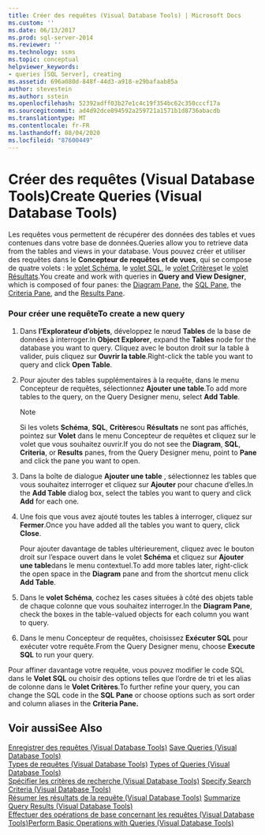 ```yaml
---
title: Créer des requêtes (Visual Database Tools) | Microsoft Docs
ms.custom: ''
ms.date: 06/13/2017
ms.prod: sql-server-2014
ms.reviewer: ''
ms.technology: ssms
ms.topic: conceptual
helpviewer_keywords:
- queries [SQL Server], creating
ms.assetid: 696a080d-848f-44d3-a918-e29bafaab85a
author: stevestein
ms.author: sstein
ms.openlocfilehash: 52392adff03b27e1c4c19f354bc62c350cccf17a
ms.sourcegitcommit: ad4d92dce894592a259721a1571b1d8736abacdb
ms.translationtype: MT
ms.contentlocale: fr-FR
ms.lasthandoff: 08/04/2020
ms.locfileid: "87600449"
---
```

# <a name="create-queries-visual-database-tools"></a><span data-ttu-id="a9a0c-102">Créer des requêtes (Visual Database Tools)</span><span class="sxs-lookup"><span data-stu-id="a9a0c-102">Create Queries (Visual Database Tools)</span></span>
  <span data-ttu-id="a9a0c-103">Les requêtes vous permettent de récupérer des données des tables et vues contenues dans votre base de données.</span><span class="sxs-lookup"><span data-stu-id="a9a0c-103">Queries allow you to retrieve data from the tables and views in your database.</span></span> <span data-ttu-id="a9a0c-104">Vous pouvez créer et utiliser des requêtes dans le **Concepteur de requêtes et de vues**, qui se compose de quatre volets : le [volet Schéma](visual-database-tools.md), le [volet SQL](sql-pane-visual-database-tools.md), le [volet Critères](criteria-pane-visual-database-tools.md)et le [volet Résultats](results-pane-visual-database-tools.md).</span><span class="sxs-lookup"><span data-stu-id="a9a0c-104">You create and work with queries in **Query and View Designer**, which is composed of four panes: the [Diagram Pane](visual-database-tools.md), the [SQL Pane](sql-pane-visual-database-tools.md), the [Criteria Pane](criteria-pane-visual-database-tools.md), and the [Results Pane](results-pane-visual-database-tools.md).</span></span>  
  
### <a name="to-create-a-new-query"></a><span data-ttu-id="a9a0c-105">Pour créer une requête</span><span class="sxs-lookup"><span data-stu-id="a9a0c-105">To create a new query</span></span>  
  
1.  <span data-ttu-id="a9a0c-106">Dans **l’Explorateur d’objets**, développez le nœud **Tables** de la base de données à interroger.</span><span class="sxs-lookup"><span data-stu-id="a9a0c-106">In **Object Explorer**, expand the **Tables** node for the database you want to query.</span></span> <span data-ttu-id="a9a0c-107">Cliquez avec le bouton droit sur la table à valider, puis cliquez sur **Ouvrir la table**.</span><span class="sxs-lookup"><span data-stu-id="a9a0c-107">Right-click the table you want to query and click **Open Table**.</span></span>  
  
2.  <span data-ttu-id="a9a0c-108">Pour ajouter des tables supplémentaires à la requête, dans le menu Concepteur de requêtes, sélectionnez **Ajouter une table**.</span><span class="sxs-lookup"><span data-stu-id="a9a0c-108">To add more tables to the query, on the Query Designer menu, select **Add Table**.</span></span>  
  
    > [!NOTE]  
    >  <span data-ttu-id="a9a0c-109">Si les volets **Schéma**, **SQL**, **Critères**ou **Résultats** ne sont pas affichés, pointez sur **Volet** dans le menu Concepteur de requêtes et cliquez sur le volet que vous souhaitez ouvrir.</span><span class="sxs-lookup"><span data-stu-id="a9a0c-109">If you do not see the **Diagram**, **SQL**, **Criteria**, or **Results** panes, from the Query Designer menu, point to **Pane** and click the pane you want to open.</span></span>  
  
3.  <span data-ttu-id="a9a0c-110">Dans la boîte de dialogue **Ajouter une table** , sélectionnez les tables que vous souhaitez interroger et cliquez sur **Ajouter** pour chacune d’elles.</span><span class="sxs-lookup"><span data-stu-id="a9a0c-110">In the **Add Table** dialog box, select the tables you want to query and click **Add** for each one.</span></span>  
  
4.  <span data-ttu-id="a9a0c-111">Une fois que vous avez ajouté toutes les tables à interroger, cliquez sur **Fermer**.</span><span class="sxs-lookup"><span data-stu-id="a9a0c-111">Once you have added all the tables you want to query, click **Close**.</span></span>  
  
     <span data-ttu-id="a9a0c-112">Pour ajouter davantage de tables ultérieurement, cliquez avec le bouton droit sur l’espace ouvert dans le volet **Schéma** et cliquez sur **Ajouter une table**dans le menu contextuel.</span><span class="sxs-lookup"><span data-stu-id="a9a0c-112">To add more tables later, right-click the open space in the **Diagram** pane and from the shortcut menu click **Add Table**.</span></span>  
  
5.  <span data-ttu-id="a9a0c-113">Dans le **volet Schéma**, cochez les cases situées à côté des objets table de chaque colonne que vous souhaitez interroger.</span><span class="sxs-lookup"><span data-stu-id="a9a0c-113">In the **Diagram Pane**, check the boxes in the table-valued objects for each column you want to query.</span></span>  
  
6.  <span data-ttu-id="a9a0c-114">Dans le menu Concepteur de requêtes, choisissez **Exécuter SQL** pour exécuter votre requête.</span><span class="sxs-lookup"><span data-stu-id="a9a0c-114">From the Query Designer menu, choose **Execute SQL** to run your query.</span></span>  
  
 <span data-ttu-id="a9a0c-115">Pour affiner davantage votre requête, vous pouvez modifier le code SQL dans le **Volet SQL** ou choisir des options telles que l’ordre de tri et les alias de colonne dans le **Volet Critères**.</span><span class="sxs-lookup"><span data-stu-id="a9a0c-115">To further refine your query, you can change the SQL code in the **SQL Pane** or choose options such as sort order and column aliases in the **Criteria Pane.**</span></span>  
  
## <a name="see-also"></a><span data-ttu-id="a9a0c-116">Voir aussi</span><span class="sxs-lookup"><span data-stu-id="a9a0c-116">See Also</span></span>  
 <span data-ttu-id="a9a0c-117">[Enregistrer des requêtes &#40;Visual Database Tools&#41;](save-queries-visual-database-tools.md) </span><span class="sxs-lookup"><span data-stu-id="a9a0c-117">[Save Queries &#40;Visual Database Tools&#41;](save-queries-visual-database-tools.md) </span></span>  
 <span data-ttu-id="a9a0c-118">[Types de requêtes &#40;Visual Database Tools&#41;](types-of-queries-visual-database-tools.md) </span><span class="sxs-lookup"><span data-stu-id="a9a0c-118">[Types of Queries &#40;Visual Database Tools&#41;](types-of-queries-visual-database-tools.md) </span></span>  
 <span data-ttu-id="a9a0c-119">[Spécifier les critères de recherche &#40;Visual Database Tools&#41;](specify-search-criteria-visual-database-tools.md) </span><span class="sxs-lookup"><span data-stu-id="a9a0c-119">[Specify Search Criteria &#40;Visual Database Tools&#41;](specify-search-criteria-visual-database-tools.md) </span></span>  
 <span data-ttu-id="a9a0c-120">[Résumer les résultats de la requête &#40;Visual Database Tools&#41;](summarize-query-results-visual-database-tools.md) </span><span class="sxs-lookup"><span data-stu-id="a9a0c-120">[Summarize Query Results &#40;Visual Database Tools&#41;](summarize-query-results-visual-database-tools.md) </span></span>  
 [<span data-ttu-id="a9a0c-121">Effectuer des opérations de base concernant les requêtes &#40;Visual Database Tools&#41;</span><span class="sxs-lookup"><span data-stu-id="a9a0c-121">Perform Basic Operations with Queries &#40;Visual Database Tools&#41;</span></span>](perform-basic-operations-with-queries-visual-database-tools.md)  
  
  
